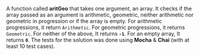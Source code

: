 A function called **aritGeo** that takes one argument, an array. It checks if the array passed as an argument is arithmetic, geometric, neither arithmetic nor geometric in progression or if the array is empty. For arithmetic progressions, it return `Arithmetic`. For geometric progressions, it returns `Geometric`. For neither of the above, It returns **`-1`**. For an empty array, It returns **`0`**. The tests for the solution was done using **Mocha** & **Chai** (with at least 10 test cases).